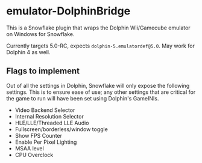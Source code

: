 # emulator-DolphinBridge
This is a Snowflake plugin that wraps the Dolphin Wii/Gamecube emulator on Windows for Snowflake.

Currently targets 5.0-RC, expects `dolphin-5.emulatordef@5.0`. May work for Dolphin 4 as well. 

Flags to implement 
---
Out of all the settings in Dolphin, Snowflake will only expose the following settings. This is to ensure ease of use; any other settings that are critical for the game to run will have been set using Dolphin's GameINIs.

* Video Backend Selector
* Internal Resolution Selector
* HLE/LLE/Threaded LLE Audio
* Fullscreen/borderless/window toggle
* Show FPS Counter
* Enable Per Pixel Lighting
* MSAA level
* CPU Overclock 
